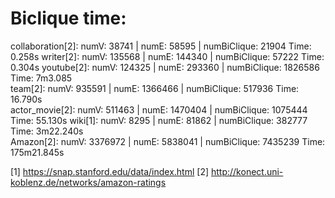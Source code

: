 # Biclique time:  
collaboration[2]: numV: 38741   | numE: 58595   | numBiClique: 21904   Time: 0.258s
writer[2]:        numV: 135568  | numE: 144340  | numBiClique: 57222   Time: 0.304s
youtube[2]:       numV: 124325  | numE: 293360  | numBiClique: 1826586 Time: 7m3.085  
team[2]:          numV: 935591  | numE: 1366466 | numBiClique: 517936  Time: 16.790s  
actor\_movie[2]:  numV: 511463  | numE: 1470404 | numBiClique: 1075444 Time: 55.130s
wiki[1]:          numV: 8295    | numE: 81862   | numBiClique: 382777  Time: 3m22.240s  
Amazon[2]:        numV: 3376972 | numE: 5838041 | numBiClique: 7435239 Time: 175m21.845s

[1] https://snap.stanford.edu/data/index.html
[2] http://konect.uni-koblenz.de/networks/amazon-ratings
